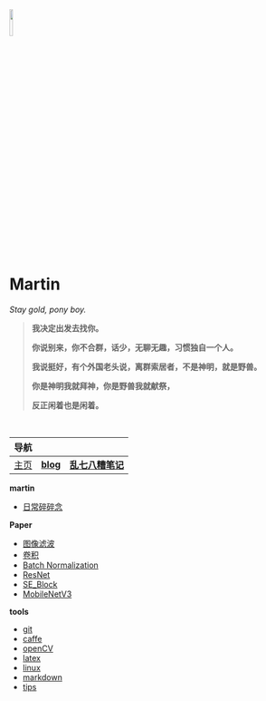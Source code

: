 <head><style type="text/css">h1:first-child {display:none;}</style></head>

<img src="https://cdn.jsdelivr.net/gh/lblbk/picgo/work/20201224164001.png" width="11%" height="11%" >

# **Martin**

*Stay gold, pony boy.*

> **我决定出发去找你。**
>
> **你说别来，你不合群，话少，无聊无趣，习惯独自一个人。**
>
> **我说挺好，有个外国老头说，离群索居者，不是神明，就是野兽。**
>
> **你是神明我就拜神，你是野兽我就献祭，**
>
> **反正闲着也是闲着。**

<br>


| 导航      |                                          |                                                   |
| --------- | ---------------------------------------- | ------------------------------------------------- |
| [主页](/) | **[blog](https://lblbk.github.io/blog)** | **[乱七八糟笔记](https://lblbk.github.io/lblbk)** |

**martin**

- [日常碎碎念](/blog//martin)

**Paper**

- [图像滤波](/blog/paper/image_processing)
- [卷积](/blog/paper/convolution)
- [Batch Normalization](/blog/paper/batchnormalization)
- [ResNet](/blog/paper/resnet)
- [SE_Block](/blog/se_block)
- [MobileNetV3](/blog/paper/mobilenetv3)

**tools**

- [git](/blog/tools/git)
- [caffe](/blog/tools/caffe)
- [openCV](/blog/tools/opencv)
- [latex](/blog/tools/latex)
- [linux](/blog/tools/Linux)
- [markdown](/blog/tools/md)
- [tips](/blog/tools/tips)

